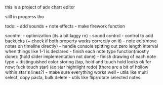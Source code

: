 
this is a project of adx chart editor

still in progress tho

todo:
	- add sounds + note effects
	- make firework function

soontm:
	- optimization (its a bit laggy rn)
	- sound control
	- control to add backticks (+ check if both property works correctly on it)
	- note edit(move notes on timeline directly)
	- handle console spitting out zero length interval when things like 1-1 is declared
	- finish each note type function(mostly done):
		(hold slider implementation not done)
	- finish drawing of each note type + distinguished color storing
		(tap, hold and touch hold looks ok for now; fuck touch star)
		(ex star hightlight redo)
		(there are a bit of hollow within star's lines?)
	- make sure everything works well
	- utils like multi select, copy pasta, bulk delete
	- utils like flip/rotate selected notes
